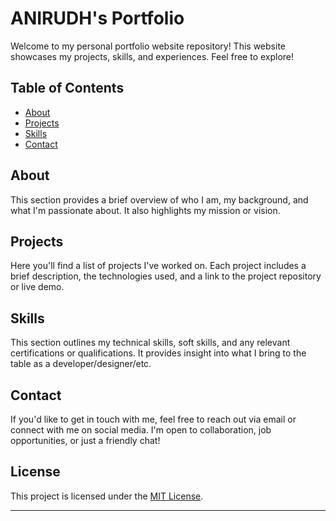 # ANIRUDH's Portfolio

Welcome to my personal portfolio website repository! This website showcases my projects, skills, and experiences. Feel free to explore!

## Table of Contents

- [About](#about)
- [Projects](#projects)
- [Skills](#skills)
- [Contact](#contact)

## About

This section provides a brief overview of who I am, my background, and what I'm passionate about. It also highlights my mission or vision.

## Projects

Here you'll find a list of projects I've worked on. Each project includes a brief description, the technologies used, and a link to the project repository or live demo.

## Skills

This section outlines my technical skills, soft skills, and any relevant certifications or qualifications. It provides insight into what I bring to the table as a developer/designer/etc.

## Contact

If you'd like to get in touch with me, feel free to reach out via email or connect with me on social media. I'm open to collaboration, job opportunities, or just a friendly chat!

## License

This project is licensed under the [MIT License](LICENSE).

---
